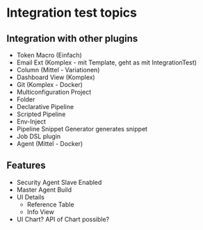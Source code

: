# Integration test topics

## Integration with other plugins

- Token Macro (Einfach)
- Email Ext (Komplex - mit Template, geht as mit IntegrationTest)
- Column (Mittel - Variationen)
- Dashboard View (Komplex)
- Git (Komplex - Docker)
- Multiconfiguration Project
- Folder
- Declarative Pipeline
- Scripted Pipeline
- Env-Inject
- Pipeline Snippet Generator generates snippet
- Job DSL plugin
- Agent (Mittel - Docker)

## Features
- Security Agent Slave Enabled
- Master Agent Build
- UI Details
    - Reference Table
    - Info View
- UI Chart? API of Chart possible?



